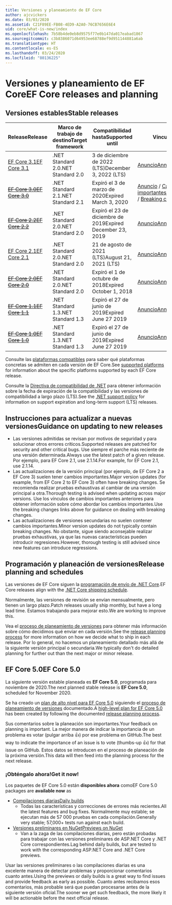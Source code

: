 ```yaml
---
title: Versiones y planeamiento de EF Core
author: ajcvickers
ms.date: 03/03/2020
ms.assetid: C21F89EE-FB08-4ED9-A2A0-76CB7656E6E4
uid: core/what-is-new/index
ms.openlocfilehash: 7b58b4de0eb8d9575f77e0b147da017eabad1867
ms.sourcegitcommit: c3b8386071d64953ee68788ef9d951144881a6ab
ms.translationtype: HT
ms.contentlocale: es-ES
ms.lasthandoff: 03/24/2020
ms.locfileid: "80136225"
---
```

# <a name="ef-core-releases-and-planning"></a><span data-ttu-id="b0ff4-102">Versiones y planeamiento de EF Core</span><span class="sxs-lookup"><span data-stu-id="b0ff4-102">EF Core releases and planning</span></span>

## <a name="stable-releases"></a><span data-ttu-id="b0ff4-103">Versiones estables</span><span class="sxs-lookup"><span data-stu-id="b0ff4-103">Stable releases</span></span>

| <span data-ttu-id="b0ff4-104">Release</span><span class="sxs-lookup"><span data-stu-id="b0ff4-104">Release</span></span> | <span data-ttu-id="b0ff4-105">Marco de trabajo de destino</span><span class="sxs-lookup"><span data-stu-id="b0ff4-105">Target framework</span></span> | <span data-ttu-id="b0ff4-106">Compatibilidad hasta</span><span class="sxs-lookup"><span data-stu-id="b0ff4-106">Supported until</span></span> | <span data-ttu-id="b0ff4-107">Vínculos</span><span class="sxs-lookup"><span data-stu-id="b0ff4-107">Links</span></span>
|:--------|------------------|-----------------|------
| [<span data-ttu-id="b0ff4-108">EF Core 3.1</span><span class="sxs-lookup"><span data-stu-id="b0ff4-108">EF Core 3.1</span></span>](https://www.nuget.org/packages/Microsoft.EntityFrameworkCore/3.1.2) | <span data-ttu-id="b0ff4-109">.NET Standard 2.0</span><span class="sxs-lookup"><span data-stu-id="b0ff4-109">.NET Standard 2.0</span></span> | <span data-ttu-id="b0ff4-110">3 de diciembre de 2022 (LTS)</span><span class="sxs-lookup"><span data-stu-id="b0ff4-110">December 3, 2022 (LTS)</span></span> | [<span data-ttu-id="b0ff4-111">Anuncio</span><span class="sxs-lookup"><span data-stu-id="b0ff4-111">Announcement</span></span>](https://devblogs.microsoft.com/dotnet/announcing-entity-framework-core-3-1-and-entity-framework-6-4/)
| <span data-ttu-id="b0ff4-112">~~[EF Core 3.0](https://www.nuget.org/packages/Microsoft.EntityFrameworkCore/3.0.3)~~</span><span class="sxs-lookup"><span data-stu-id="b0ff4-112">~~[EF Core 3.0](https://www.nuget.org/packages/Microsoft.EntityFrameworkCore/3.0.3)~~</span></span> | <span data-ttu-id="b0ff4-113">.NET Standard 2.1</span><span class="sxs-lookup"><span data-stu-id="b0ff4-113">.NET Standard 2.1</span></span> | <span data-ttu-id="b0ff4-114">Expiró el 3 de marzo de 2020</span><span class="sxs-lookup"><span data-stu-id="b0ff4-114">Expired March 3, 2020</span></span> | <span data-ttu-id="b0ff4-115">[Anuncio](https://devblogs.microsoft.com/dotnet/announcing-ef-core-3-0-and-ef-6-3-general-availability/) / [Cambios importantes](ef-core-3.0/breaking-changes.md)</span><span class="sxs-lookup"><span data-stu-id="b0ff4-115">[Announcement](https://devblogs.microsoft.com/dotnet/announcing-ef-core-3-0-and-ef-6-3-general-availability/) / [Breaking changes](ef-core-3.0/breaking-changes.md)</span></span>
| <span data-ttu-id="b0ff4-116">~~[EF Core 2.2](https://www.nuget.org/packages/Microsoft.EntityFrameworkCore/2.2.6)~~</span><span class="sxs-lookup"><span data-stu-id="b0ff4-116">~~[EF Core 2.2](https://www.nuget.org/packages/Microsoft.EntityFrameworkCore/2.2.6)~~</span></span> | <span data-ttu-id="b0ff4-117">.NET Standard 2.0</span><span class="sxs-lookup"><span data-stu-id="b0ff4-117">.NET Standard 2.0</span></span> | <span data-ttu-id="b0ff4-118">Expiró el 23 de diciembre de 2019</span><span class="sxs-lookup"><span data-stu-id="b0ff4-118">Expired December 23, 2019</span></span> | [<span data-ttu-id="b0ff4-119">Anuncio</span><span class="sxs-lookup"><span data-stu-id="b0ff4-119">Announcement</span></span>](https://devblogs.microsoft.com/dotnet/announcing-entity-framework-core-2-2/)
| [<span data-ttu-id="b0ff4-120">EF Core 2.1</span><span class="sxs-lookup"><span data-stu-id="b0ff4-120">EF Core 2.1</span></span>](https://www.nuget.org/packages/Microsoft.EntityFrameworkCore/2.1.14) | <span data-ttu-id="b0ff4-121">.NET Standard 2.0</span><span class="sxs-lookup"><span data-stu-id="b0ff4-121">.NET Standard 2.0</span></span> | <span data-ttu-id="b0ff4-122">21 de agosto de 2021 (LTS)</span><span class="sxs-lookup"><span data-stu-id="b0ff4-122">August 21, 2021 (LTS)</span></span> | [<span data-ttu-id="b0ff4-123">Anuncio</span><span class="sxs-lookup"><span data-stu-id="b0ff4-123">Announcement</span></span>](https://devblogs.microsoft.com/dotnet/announcing-entity-framework-core-2-1/)
| <span data-ttu-id="b0ff4-124">~~[EF Core 2.0](https://www.nuget.org/packages/Microsoft.EntityFrameworkCore/2.0.3)~~</span><span class="sxs-lookup"><span data-stu-id="b0ff4-124">~~[EF Core 2.0](https://www.nuget.org/packages/Microsoft.EntityFrameworkCore/2.0.3)~~</span></span> | <span data-ttu-id="b0ff4-125">.NET Standard 2.0</span><span class="sxs-lookup"><span data-stu-id="b0ff4-125">.NET Standard 2.0</span></span> | <span data-ttu-id="b0ff4-126">Expiró el 1 de octubre de 2018</span><span class="sxs-lookup"><span data-stu-id="b0ff4-126">Expired October 1, 2018</span></span> | [<span data-ttu-id="b0ff4-127">Anuncio</span><span class="sxs-lookup"><span data-stu-id="b0ff4-127">Announcement</span></span>](https://devblogs.microsoft.com/dotnet/announcing-entity-framework-core-2-0/)
| <span data-ttu-id="b0ff4-128">~~[EF Core 1.1](https://www.nuget.org/packages/Microsoft.EntityFrameworkCore/1.1.6)~~</span><span class="sxs-lookup"><span data-stu-id="b0ff4-128">~~[EF Core 1.1](https://www.nuget.org/packages/Microsoft.EntityFrameworkCore/1.1.6)~~</span></span> | <span data-ttu-id="b0ff4-129">.NET Standard 1.3</span><span class="sxs-lookup"><span data-stu-id="b0ff4-129">.NET Standard 1.3</span></span> | <span data-ttu-id="b0ff4-130">Expiró el 27 de junio de 2019</span><span class="sxs-lookup"><span data-stu-id="b0ff4-130">Expired June 27 2019</span></span> | [<span data-ttu-id="b0ff4-131">Anuncio</span><span class="sxs-lookup"><span data-stu-id="b0ff4-131">Announcement</span></span>](https://devblogs.microsoft.com/dotnet/announcing-entity-framework-core-1-1/)
| <span data-ttu-id="b0ff4-132">~~[EF Core 1.0](https://www.nuget.org/packages/Microsoft.EntityFrameworkCore/1.0.6)~~</span><span class="sxs-lookup"><span data-stu-id="b0ff4-132">~~[EF Core 1.0](https://www.nuget.org/packages/Microsoft.EntityFrameworkCore/1.0.6)~~</span></span> | <span data-ttu-id="b0ff4-133">.NET Standard 1.3</span><span class="sxs-lookup"><span data-stu-id="b0ff4-133">.NET Standard 1.3</span></span> | <span data-ttu-id="b0ff4-134">Expiró el 27 de junio de 2019</span><span class="sxs-lookup"><span data-stu-id="b0ff4-134">Expired June 27 2019</span></span> | [<span data-ttu-id="b0ff4-135">Anuncio</span><span class="sxs-lookup"><span data-stu-id="b0ff4-135">Announcement</span></span>](https://devblogs.microsoft.com/dotnet/entity-framework-core-1-0-0-available/)

<span data-ttu-id="b0ff4-136">Consulte las [plataformas compatibles](../platforms/index.md) para saber qué plataformas concretas se admiten en cada versión de EF Core.</span><span class="sxs-lookup"><span data-stu-id="b0ff4-136">See [supported platforms](../platforms/index.md) for information about the specific platforms supported by each EF Core release.</span></span>

<span data-ttu-id="b0ff4-137">Consulte la [Directiva de compatibilidad de .NET](https://dotnet.microsoft.com/platform/support/policy/dotnet-core) para obtener información sobre la fecha de expiración de la compatibilidad y las versiones de compatibilidad a largo plazo (LTS).</span><span class="sxs-lookup"><span data-stu-id="b0ff4-137">See the [.NET support policy](https://dotnet.microsoft.com/platform/support/policy/dotnet-core) for information on support expiration and long-term support (LTS) releases.</span></span>

## <a name="guidance-on-updating-to-new-releases"></a><span data-ttu-id="b0ff4-138">Instrucciones para actualizar a nuevas versiones</span><span class="sxs-lookup"><span data-stu-id="b0ff4-138">Guidance on updating to new releases</span></span>

* <span data-ttu-id="b0ff4-139">Las versiones admitidas se revisan por motivos de seguridad y para solucionar otros errores críticos.</span><span class="sxs-lookup"><span data-stu-id="b0ff4-139">Supported releases are patched for security and other critical bugs.</span></span> <span data-ttu-id="b0ff4-140">Use siempre el parche más reciente de una versión determinada.</span><span class="sxs-lookup"><span data-stu-id="b0ff4-140">Always use the latest patch of a given release.</span></span> <span data-ttu-id="b0ff4-141">Por ejemplo, para EF Core 2.1, use 2.1.14.</span><span class="sxs-lookup"><span data-stu-id="b0ff4-141">For example, for EF Core 2.1, use 2.1.14.</span></span>
* <span data-ttu-id="b0ff4-142">Las actualizaciones de la versión principal (por ejemplo, de EF Core 2 a EF Core 3) suelen tener cambios importantes.</span><span class="sxs-lookup"><span data-stu-id="b0ff4-142">Major version updates (for example, from EF Core 2 to EF Core 3) often have breaking changes.</span></span> <span data-ttu-id="b0ff4-143">Se recomienda realizar pruebas exhaustivas al cambiar de una versión principal a otra.</span><span class="sxs-lookup"><span data-stu-id="b0ff4-143">Thorough testing is advised when updating across major versions.</span></span> <span data-ttu-id="b0ff4-144">Use los vínculos de cambios importantes anteriores para obtener información sobre cómo abordar los cambios importantes.</span><span class="sxs-lookup"><span data-stu-id="b0ff4-144">Use the breaking changes links above for guidance on dealing with breaking changes.</span></span>
* <span data-ttu-id="b0ff4-145">Las actualizaciones de versiones secundarias no suelen contener cambios importantes.</span><span class="sxs-lookup"><span data-stu-id="b0ff4-145">Minor version updates do not typically contain breaking changes.</span></span> <span data-ttu-id="b0ff4-146">No obstante, sigue siendo aconsejable realizar pruebas exhaustivas, ya que las nuevas características pueden introducir regresiones.</span><span class="sxs-lookup"><span data-stu-id="b0ff4-146">However, thorough testing is still advised since new features can introduce regressions.</span></span>

## <a name="release-planning-and-schedules"></a><span data-ttu-id="b0ff4-147">Programación y planeación de versiones</span><span class="sxs-lookup"><span data-stu-id="b0ff4-147">Release planning and schedules</span></span>

<span data-ttu-id="b0ff4-148">Las versiones de EF Core siguen la [programación de envío de .NET Core](https://github.com/dotnet/core/blob/master/roadmap.md).</span><span class="sxs-lookup"><span data-stu-id="b0ff4-148">EF Core releases align with the [.NET Core shipping schedule](https://github.com/dotnet/core/blob/master/roadmap.md).</span></span>

<span data-ttu-id="b0ff4-149">Normalmente, las versiones de revisión se envían mensualmente, pero tienen un largo plazo.</span><span class="sxs-lookup"><span data-stu-id="b0ff4-149">Patch releases usually ship monthly, but have a long lead time.</span></span>
<span data-ttu-id="b0ff4-150">Estamos trabajando para mejorar esto.</span><span class="sxs-lookup"><span data-stu-id="b0ff4-150">We are working to improve this.</span></span>

<span data-ttu-id="b0ff4-151">Vea el [proceso de planeamiento de versiones](release-planning.md) para obtener más información sobre cómo decidimos qué enviar en cada versión.</span><span class="sxs-lookup"><span data-stu-id="b0ff4-151">See the [release planning process](release-planning.md) for more information on how we decide what to ship in each release.</span></span>
<span data-ttu-id="b0ff4-152">Por lo general, no hacemos un planeamiento detallado más allá de la siguiente versión principal o secundaria.</span><span class="sxs-lookup"><span data-stu-id="b0ff4-152">We typically don't do detailed planning for further out than the next major or minor release.</span></span>

## <a name="ef-core-50"></a><span data-ttu-id="b0ff4-153">EF Core 5.0</span><span class="sxs-lookup"><span data-stu-id="b0ff4-153">EF Core 5.0</span></span>

<span data-ttu-id="b0ff4-154">La siguiente versión estable planeada es **EF Core 5.0**, programada para noviembre de 2020.</span><span class="sxs-lookup"><span data-stu-id="b0ff4-154">The next planned stable release is **EF Core 5.0**, scheduled for November 2020.</span></span>

<span data-ttu-id="b0ff4-155">Se ha creado un [plan de alto nivel para EF Core 5.0](ef-core-5.0/plan.md) siguiendo el [proceso de planeamiento de versiones](release-planning.md) documentado.</span><span class="sxs-lookup"><span data-stu-id="b0ff4-155">A [high-level plan for EF Core 5.0](ef-core-5.0/plan.md) has been created by following the documented [release planning process](release-planning.md).</span></span>

<span data-ttu-id="b0ff4-156">Sus comentarios sobre la planeación son importantes.</span><span class="sxs-lookup"><span data-stu-id="b0ff4-156">Your feedback on planning is important.</span></span>
<span data-ttu-id="b0ff4-157">La mejor manera de indicar la importancia de un problema es votar (pulgar arriba 👍) por ese problema en GitHub.</span><span class="sxs-lookup"><span data-stu-id="b0ff4-157">The best way to indicate the importance of an issue is to vote (thumbs-up 👍) for that issue on GitHub.</span></span>
<span data-ttu-id="b0ff4-158">Estos datos se introducen en el proceso de planeación de la próxima versión.</span><span class="sxs-lookup"><span data-stu-id="b0ff4-158">This data will then feed into the planning process for the next release.</span></span>

### <a name="get-it-now"></a><span data-ttu-id="b0ff4-159">¡Obténgalo ahora!</span><span class="sxs-lookup"><span data-stu-id="b0ff4-159">Get it now!</span></span>

<span data-ttu-id="b0ff4-160">Los paquetes de EF Core 5.0 están **disponibles ahora** como</span><span class="sxs-lookup"><span data-stu-id="b0ff4-160">EF Core 5.0 packages are **available now** as</span></span>

* [<span data-ttu-id="b0ff4-161">Compilaciones diarias</span><span class="sxs-lookup"><span data-stu-id="b0ff4-161">Daily builds</span></span>](https://github.com/dotnet/aspnetcore/blob/master/docs/DailyBuilds.md)
  * <span data-ttu-id="b0ff4-162">Todas las características y correcciones de errores más recientes.</span><span class="sxs-lookup"><span data-stu-id="b0ff4-162">All the latest features and bug fixes.</span></span> <span data-ttu-id="b0ff4-163">Normalmente muy estable; se ejecutan más de 57 000 pruebas en cada compilación.</span><span class="sxs-lookup"><span data-stu-id="b0ff4-163">Generally very stable; 57,000+ tests run against each build.</span></span>
* [<span data-ttu-id="b0ff4-164">Versiones preliminares en NuGet</span><span class="sxs-lookup"><span data-stu-id="b0ff4-164">Previews on NuGet</span></span>](https://www.nuget.org/packages/Microsoft.EntityFrameworkCore)
  * <span data-ttu-id="b0ff4-165">Van a la zaga de las compilaciones diarias, pero están probadas para trabajar con las versiones preliminares de ASP.NET Core y .NET Core correspondientes.</span><span class="sxs-lookup"><span data-stu-id="b0ff4-165">Lag behind daily builds, but are tested to work with the corresponding ASP.NET Core and .NET Core previews.</span></span>

<span data-ttu-id="b0ff4-166">Usar las versiones preliminares o las compilaciones diarias es una excelente manera de detectar problemas y proporcionar comentarios cuanto antes.</span><span class="sxs-lookup"><span data-stu-id="b0ff4-166">Using the previews or daily builds is a great way to find issues and provide feedback as early as possible.</span></span>
<span data-ttu-id="b0ff4-167">Cuanto antes recibamos esos comentarios, más probable será que puedan procesarse antes de la siguiente versión oficial.</span><span class="sxs-lookup"><span data-stu-id="b0ff4-167">The sooner we get such feedback, the more likely it will be actionable before the next official release.</span></span>
